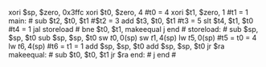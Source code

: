xori $sp, $zero, 0x3ffc
xori $t0, $zero, 4 #t0 = 4
xori $t1, $zero, 1 #t1 = 1
main: #
sub $t2, $t0, $t1 #$t2 = 3
add $t3, $t0, $t1 #t3 = 5
slt $t4, $t1, $t0 #t4 = 1
jal storeload #
bne $t0, $t1, makeequal
j end #
storeload: #
sub $sp, $sp, $t0
sub $sp, $sp, $t0
sw $t0, 0($sp)
sw $t1, 4($sp)
lw $t5, 0($sp) #t5 = t0 = 4
lw $t6, 4($sp) #t6 = t1 = 1
add $sp, $sp, $t0
add $sp, $sp, $t0
jr $ra
makeequal: #
sub $t0, $t0, $t1
jr $ra
end: #
j end #
